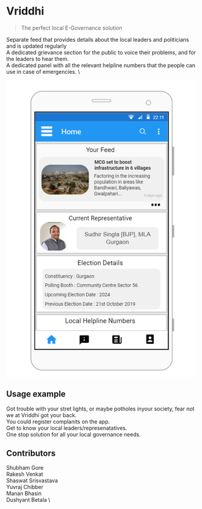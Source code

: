 # Vriddhi
> The perfect local E-Governance solution

Separate feed that provides details about the local leaders and politicians and is updated regularly \
A dedicated grievance section for the public to voice their problems, and for the leaders to hear them. \
A dedicated panel with all the relevant helpline numbers that the people can use in case of emergencies. \

![](home.png)



## Usage example
Got trouble with your stret lights, or maybe potholes inyour society, fear not we at Vriddhi got your back.\
You could register complanits on the app. \
Get to know your local leaders/represenatatives. \
One stop solution for all your local governance needs.

## Contributors

Shubham Gore \
Rakesh Venkat \
Shaswat Srisvastava \
Yuvraj Chibber \
Manan Bhasin \
Dushyant Betala \

<!-- Markdown link & img dfn's -->
[npm-image]: https://img.shields.io/npm/v/datadog-metrics.svg?style=flat-square
[npm-url]: https://npmjs.org/package/datadog-metrics
[npm-downloads]: https://img.shields.io/npm/dm/datadog-metrics.svg?style=flat-square
[travis-image]: https://img.shields.io/travis/dbader/node-datadog-metrics/master.svg?style=flat-square
[travis-url]: https://travis-ci.org/dbader/node-datadog-metrics
[wiki]: https://github.com/yourname/yourproject/wiki
